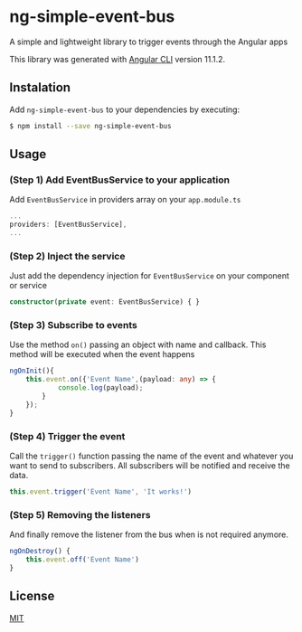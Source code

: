 # ng-simple-event-bus

A simple and lightweight library to trigger events through the Angular apps

This library was generated with [Angular CLI](https://github.com/angular/angular-cli) version 11.1.2.

## Instalation

Add `ng-simple-event-bus` to your dependencies by executing:
```bash
$ npm install --save ng-simple-event-bus
```

## Usage

### (Step 1) Add EventBusService to your application
Add `EventBusService` in providers array on your `app.module.ts`
```typescript
...
providers: [EventBusService],
...
```

### (Step 2) Inject the service
Just add the dependency injection for ```EventBusService``` on your component or service
```typescript
constructor(private event: EventBusService) { }
```
### (Step 3) Subscribe to events
Use the method `on()` passing an object with name and callback. This method will be executed when the event happens
```typescript
ngOnInit(){
	this.event.on({'Event Name',(payload: any) => {
			console.log(payload);
		}
	});
}
```

### (Step 4) Trigger the event
Call the `trigger()` function passing the name of the event and whatever you want to send to subscribers. All subscribers will be notified and receive the data.
```typescript
this.event.trigger('Event Name', 'It works!')
```

### (Step 5) Removing the listeners
And finally remove the listener from the bus when is not required anymore.
```typescript
ngOnDestroy() {
	this.event.off('Event Name')
}
```

## License
[MIT](https://github.com/shoul10/ng-simple-event-bus/blob/master/LICENSE)